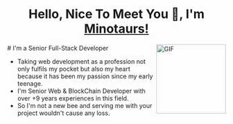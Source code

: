 <h1 align="center">Hello, Nice To Meet You 👋, I'm <a href="https://github.com/minotaurs110/minotaurs110/" target="blank">Minotaurs!</a></h1>
<img align="right" alt="GIF" height="160px" src="https://media.giphy.com/media/Ah3zHH7hvsSB2/giphy.gif" />
# I'm a Senior Full-Stack Developer

- Taking web development as a profession not only fulfils my pocket but also my heart because it has been my passion since my early teenage.
- I'm Senior Web & BlockChain Developer with over +9 years experiences in this field.
- So I'm not a new bee and serving me with your project wouldn't cause any loss.

<!--
**minotaurs110/minotaurs110** is a ✨ _special_ ✨ repository because its `README.md` (this file) appears on your GitHub profile.



Here are some ideas to get you started:

- 🔭 I’m currently working on ...
- 🌱 I’m currently learning ...
- 👯 I’m looking to collaborate on ...
- 🤔 I’m looking for help with ...
- 💬 Ask me about ...
- 📫 How to reach me: ...
- 😄 Pronouns: ...
- ⚡ Fun fact: ...
-->
